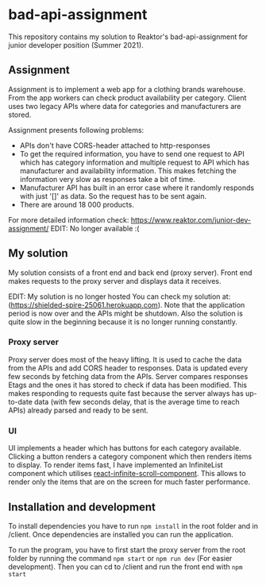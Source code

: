 # bad-api-assignment

This repository contains my solution to Reaktor's bad-api-assignment for junior developer position (Summer 2021).

## Assignment

Assignment is to implement a web app for a clothing brands warehouse. From the app workers can check product availability per category. Client uses two legacy APIs where data for categories and manufacturers are stored.

Assignment presents following problems:
- APIs don't have CORS-header attached to http-responses
- To get the required information, you have to send one request to API which has category information and multiple request to API which has manufacturer and         availability information. This makes fetching the information very slow as responses take a bit of time.
- Manufacturer API has built in an error case where it randomly responds with just '[]' as data. So the request has to be sent again.
- There are around 18 000 products.

For more detailed information check: https://www.reaktor.com/junior-dev-assignment/ EDIT: No longer available :(

## My solution

My solution consists of a front end and back end (proxy server). Front end makes requests to the proxy server and displays data it receives.

EDIT: My solution is no longer hosted
You can check my solution at: (https://shielded-spire-25061.herokuapp.com). Note that the application period is now over and the APIs might be shutdown. Also the solution is quite slow in the beginning because it is no longer running constantly. 

### Proxy server

Proxy server does most of the heavy lifting. It is used to cache the data from the APIs and add CORS header to responses. Data is updated every few seconds by fetching data from the APIs. Server compares responses Etags and the ones it has stored to check if data has been modified. This makes responding to requests quite fast because the server always has up-to-date data (with few seconds delay, that is the average time to reach APIs) already parsed and ready to be sent.

### UI

UI implements a header which has buttons for each category available. Clicking a button renders a category component which then renders items to display. To render items fast, I have implemented an InfiniteList component which utilises [react-infinite-scroll-component](https://www.npmjs.com/package/react-infinite-scroll-component "react-infinite-scroll-component"). This allows to render only the items that are on the screen for much faster performance.

## Installation and development

To install dependencies you have to run ``npm install`` in the root folder and in /client. Once dependencies are installed you can run the application.

To run the program, you have to first start the proxy server from the root folder by running the command ``npm start`` or ``npm run dev`` (For easier development). Then you can cd to /client and run the front end with ``npm start``

